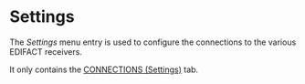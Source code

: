 # Settings

The *Settings* menu entry is used to configure the connections to the various EDIFACT receivers.

It only contains the [CONNECTIONS (Settings)](./02a_Connections.md) tab.